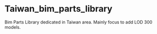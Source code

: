 # Taiwan_bim_parts_library
Bim Parts Library dedicated in Taiwan area. Mainly focus to add LOD 300 models.
